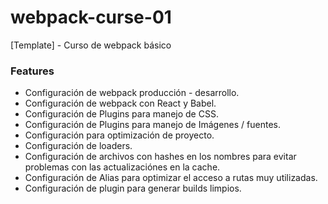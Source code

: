 # webpack-curse-01
[Template] - Curso de webpack básico 

### Features

- Configuración de webpack producción - desarrollo.
- Configuración de webpack con React y Babel.
- Configuración de Plugins para manejo de CSS.
- Configuración de Plugins para manejo de Imágenes / fuentes.
- Configuración para optimización de proyecto.
- Configuración de loaders.
- Configuración de archivos con hashes en los nombres para evitar problemas con las actualizaciónes en la cache.
- Configuración de Alias para optimizar el acceso a rutas muy utilizadas.
- Configuración de plugin para generar builds limpios.
